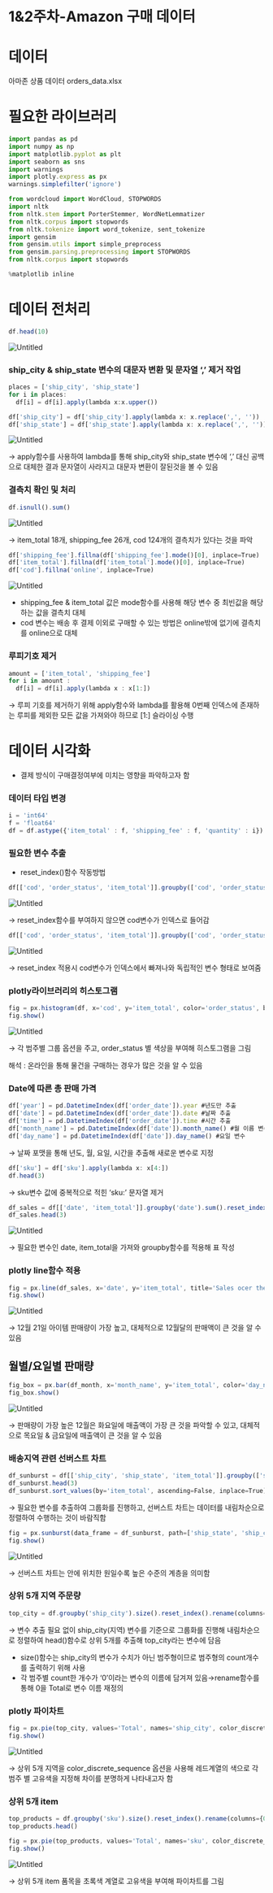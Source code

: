 # 1&2주차-Amazon 구매 데이터

# 데이터

아마존 상품 데이터 orders_data.xlsx

# 필요한 라이브러리

```jsx
import pandas as pd
import numpy as np
import matplotlib.pyplot as plt
import seaborn as sns
import warnings
import plotly.express as px
warnings.simplefilter('ignore')

from wordcloud import WordCloud, STOPWORDS
import nltk
from nltk.stem import PorterStemmer, WordNetLemmatizer
from nltk.corpus import stopwords
from nltk.tokenize import word_tokenize, sent_tokenize
import gensim
from gensim.utils import simple_preprocess
from gensim.parsing.preprocessing import STOPWORDS
from nltk.corpus import stopwords

%matplotlib inline
```

# 데이터 전처리

```jsx
df.head(10)
```

![Untitled](https://github.com/bjh0507/Study/blob/main/%EC%95%84%EB%A7%88%EC%A1%B4%EB%8D%B0%EC%9D%B4%ED%84%B0_EDA/1-1.png)

### ship_city & ship_state 변수의 대문자 변환 및 문자열 ‘,’ 제거 작업

```jsx
places = ['ship_city', 'ship_state']
for i in places:
  df[i] = df[i].apply(lambda x:x.upper())

df['ship_city'] = df['ship_city'].apply(lambda x: x.replace(',', ''))
df['ship_state'] = df['ship_state'].apply(lambda x: x.replace(',', ''))
```

![Untitled](https://github.com/bjh0507/Study/blob/main/%EC%95%84%EB%A7%88%EC%A1%B4%EB%8D%B0%EC%9D%B4%ED%84%B0_EDA/1-2.png)

→ apply함수를 사용하여 lambda를 통해 ship_city와 ship_state 변수에 ‘,’ 대신 공백으로 대체한 결과 문자열이 사라지고 대문자 변환이 잘된것을 볼 수 있음

### 결측치 확인 및 처리

```jsx
df.isnull().sum()
```

![Untitled](https://github.com/bjh0507/Study/blob/main/%EC%95%84%EB%A7%88%EC%A1%B4%EB%8D%B0%EC%9D%B4%ED%84%B0_EDA/1-3.png)

→ item_total 18개, shipping_fee 26개, cod 124개의 결측치가 있다는 것을 파악

```jsx
df['shipping_fee'].fillna(df['shipping_fee'].mode()[0], inplace=True)
df['item_total'].fillna(df['item_total'].mode()[0], inplace=True)
df['cod'].fillna('online', inplace=True)
```

![Untitled](https://github.com/bjh0507/Study/blob/main/%EC%95%84%EB%A7%88%EC%A1%B4%EB%8D%B0%EC%9D%B4%ED%84%B0_EDA/1-4.png)

- shipping_fee & item_total 값은 mode함수를 사용해 해당 변수 중 최빈값을 해당하는 값을 결측치 대체
- cod 변수는 배송 후 결제 이외로 구매할 수 있는 방법은 online밖에 없기에 결측치를 online으로 대체

### 루피기호 제거

```jsx
amount = ['item_total', 'shipping_fee']
for i in amount :
  df[i] = df[i].apply(lambda x : x[1:])
```

→ 루피 기호를 제거하기 위해 apply함수와 lambda를 활용해 0번째 인덱스에 존재하는 루피를 제외한 모든 값을 가져와야 하므로 [1:] 슬라이싱 수행

# 데이터 시각화

- 결제 방식이 구매결정여부에 미치는 영향을 파악하고자 함

### 데이터 타입 변경

```jsx
i = 'int64'
f = 'float64'
df = df.astype({'item_total' : f, 'shipping_fee' : f, 'quantity' : i})
```

### 필요한 변수 추출

- reset_index()함수 작동방법

```jsx
df[['cod', 'order_status', 'item_total']].groupby(['cod', 'order_status']).sum()
```

![Untitled](https://github.com/bjh0507/Study/blob/main/%EC%95%84%EB%A7%88%EC%A1%B4%EB%8D%B0%EC%9D%B4%ED%84%B0_EDA/1-5.png)

→ reset_index함수를 부여하지 않으면 cod변수가 인덱스로 들어감

```jsx
df[['cod', 'order_status', 'item_total']].groupby(['cod', 'order_status']).sum().reset_index()
```

![Untitled](https://github.com/bjh0507/Study/blob/main/%EC%95%84%EB%A7%88%EC%A1%B4%EB%8D%B0%EC%9D%B4%ED%84%B0_EDA/1-6.png)

→ reset_index 적용시 cod변수가 인덱스에서 빠져나와 독립적인 변수 형태로 보여줌

### plotly라이브러리의 히스토그램

```jsx
fig = px.histogram(df, x='cod', y='item_total', color='order_status', barmode='group', height=450)
fig.show()
```

![Untitled](https://github.com/bjh0507/Study/blob/main/%EC%95%84%EB%A7%88%EC%A1%B4%EB%8D%B0%EC%9D%B4%ED%84%B0_EDA/1-7.png)

→ 각 범주별 그룹 옵션을 주고, order_status 별 색상을 부여해 히스토그램을 그림

해석 : 온라인을 통해 물건을 구매하는 경우가 많은 것을 알 수 있음

### Date에 따른 총 판매 가격

```jsx
df['year'] = pd.DatetimeIndex(df['order_date']).year #년도만 추출
df['date'] = pd.DatetimeIndex(df['order_date']).date #날짜 추출
df['time'] = pd.DatetimeIndex(df['order_date']).time #시간 추출
df['month_name'] = pd.DatetimeIndex(df['date']).month_name() #월 이름 변수
df['day_name'] = pd.DatetimeIndex(df['date']).day_name() #요일 변수
```

→ 날짜 포맷을 통해 년도, 월, 요일, 시간을 추출해 새로운 변수로 지정

```jsx
df['sku'] = df['sku'].apply(lambda x: x[4:])
df.head(3)
```

→ sku변수 값에 중복적으로 적힌 ‘sku:’ 문자열 제거

```jsx
df_sales = df[['date', 'item_total']].groupby('date').sum().reset_index() 
df_sales.head(3)
```

![Untitled](https://github.com/bjh0507/Study/blob/main/%EC%95%84%EB%A7%88%EC%A1%B4%EB%8D%B0%EC%9D%B4%ED%84%B0_EDA/1-8.png)

→ 필요한 변수인 date, item_total을 가져와 groupby함수를 적용해 표 작성

### plotly line함수 적용

```jsx
fig = px.line(df_sales, x='date', y='item_total', title='Sales ocer the period')
fig.show()
```

![Untitled](https://github.com/bjh0507/Study/blob/main/%EC%95%84%EB%A7%88%EC%A1%B4%EB%8D%B0%EC%9D%B4%ED%84%B0_EDA/1-9.png)

→ 12월 21일 아이템 판매량이 가장 높고, 대체적으로 12월달의 판매액이 큰 것을 알 수 있음

## 월별/요일별 판매량

```jsx
fig_box = px.bar(df_month, x='month_name', y='item_total', color='day_name', title='Month-wise Sales')
fig_box.show()

```

![Untitled](https://github.com/bjh0507/Study/blob/main/%EC%95%84%EB%A7%88%EC%A1%B4%EB%8D%B0%EC%9D%B4%ED%84%B0_EDA/1-10.png)

→ 판매량이 가장 높은 12월은 화요일에 매출액이 가장 큰 것을 파악할 수 있고, 대체적으로 목요일 & 금요일에 매출액이 큰 것을 알 수 있음

### 배송지역 관련 선버스트 차트

```jsx
df_sunburst = df[['ship_city', 'ship_state', 'item_total']].groupby(['ship_city', 'ship_state']).sum().reset_index()
df_sunburst.head(3)
df_sunburst.sort_values(by='item_total', ascending=False, inplace=True)
```

→ 필요한 변수를 추출하여 그룹화를 진행하고, 선버스트 차트는 데이터를 내림차순으로 정렬하여 수행하는 것이 바람직함

```jsx
fig = px.sunburst(data_frame = df_sunburst, path=['ship_state', 'ship_city'], values='item_total', title='Region-wise orders')
fig.show()
```

![Untitled](https://github.com/bjh0507/Study/blob/main/%EC%95%84%EB%A7%88%EC%A1%B4%EB%8D%B0%EC%9D%B4%ED%84%B0_EDA/1-11.png)

→ 선버스트 차트는 안에 위치한 원일수록 높은 수준의 계층을 의미함

### 상위 5개 지역 주문량

```jsx
top_city = df.groupby('ship_city').size().reset_index().rename(columns={0:'Total'}).sort_values('Total', ascending=False).head(5)
```

→ 변수 추출 필요 없이 ship_city(지역) 변수를 기준으로 그룹화를 진행해 내림차순으로 정렬하여 head()함수로 상위 5개를 추출해 top_city라는 변수에 담음

- size()함수는 ship_city의 변수가 수치가 아닌 범주형이므로 범주형의 count개수를 출력하기 위해 사용
- 각 범주별 count한 개수가 ‘0’이라는 변수의 이름에 담겨져 있음→rename함수를 통해 0을 Total로 변수 이름 재정의

### plotly 파이차트

```jsx
fig = px.pie(top_city, values='Total', names='ship_city', color_discrete_sequence=px.colors.sequential.RdBu, title='Top 5 ordering cities')
fig.show()
```

![Untitled](https://github.com/bjh0507/Study/blob/main/%EC%95%84%EB%A7%88%EC%A1%B4%EB%8D%B0%EC%9D%B4%ED%84%B0_EDA/1-12.png)

→ 상위 5개 지역을 color_discrete_sequence 옵션을 사용해 레드계열의 색으로 각 범주 별 고유색을 지정해 차이를 분명하게 나타내고자 함

### 상위 5개 item

```jsx
top_products = df.groupby('sku').size().reset_index().rename(columns={0:'Total'}).sort_values('Total', ascending=False).head(5)
top_products.head()
```

```jsx
fig = px.pie(top_products, values='Total', names='sku', color_discrete_sequence=px.colors.sequential.BuGn_r, title='Top 5 Products')
fig.show()
```

![Untitled](https://github.com/bjh0507/Study/blob/main/%EC%95%84%EB%A7%88%EC%A1%B4%EB%8D%B0%EC%9D%B4%ED%84%B0_EDA/1-13.png)

→ 상위 5개 item 품목을 초록색 계열로 고유색을 부여해 파이차트를 그림
